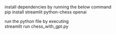 install dependencies by running the below command </br>
pip install streamlit python-chess openai

run the python file by executing </br>
streamlit run chess_with_gpt.py
